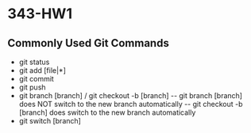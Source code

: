 # 343-HW1

## Commonly Used Git Commands
- git status
- git add [file|*]
- git commit 
- git push
- git branch [branch] / git checkout -b [branch]
-- git branch [branch] does NOT switch to the new branch automatically
-- git checkout -b [branch] does switch to the new branch automatically
- git switch [branch]
